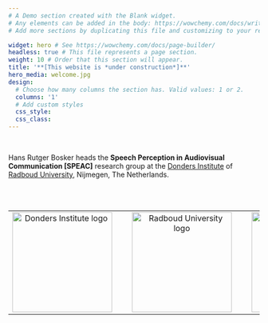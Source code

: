 ```yaml
---
# A Demo section created with the Blank widget.
# Any elements can be added in the body: https://wowchemy.com/docs/writing-markdown-latex/
# Add more sections by duplicating this file and customizing to your requirements.

widget: hero # See https://wowchemy.com/docs/page-builder/
headless: true # This file represents a page section.
weight: 10 # Order that this section will appear.
title: '**[This website is *under construction*]**'
hero_media: welcome.jpg
design:
  # Choose how many columns the section has. Valid values: 1 or 2.
  columns: '1'
  # Add custom styles
  css_style:
  css_class:
---
```


<br>

Hans Rutger Bosker heads the **Speech Perception in Audiovisual Communication [SPEAC]** research group at the [Donders Institute](https://www.ru.nl/donders/) of [Radboud University](https://www.ru.nl), Nijmegen, The Netherlands.

<br />
<br />

|       |       |       |       |       |
|:-----:|:-----:|:-----:|:-----:|:-----:|
<a href="https://www.ru.nl/donders" target="_blank"><img src="https://www.dcc.ru.nl/babybrain/wp-content/uploads/2021/10/DONDERS_LOGO_RGB_large-1024x340.jpg" alt="Donders Institute logo" width="200"/></a>|<pre>   </pre>|<a href="https://www.ru.nl/" target="_blank"><img src="https://www.ru.nl/views/ru-baseline/images/logos/ru_nl.svg" alt="Radboud University logo" width="200"/></a>|<pre>   </pre>|<a href="https://erc.europa.eu/" target="_blank"><img src="https://erc.europa.eu/sites/default/files/LOGO_ERC-FLAG_EU_.jpg" alt="European Research Counsil logo" width="200"/></a>
